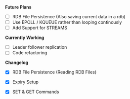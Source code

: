 **Future Plans**
 - [ ] RDB File Persistence (Also saving current data in a rdb)
 - [ ] Use EPOLL / KQUEUE rather than looping continously
 - [ ] Add Support for STREAMS

**Currently Working**
 - [ ] Leader follower replication
 - [ ] Code refactoring

**Changelog**
 - [x] RDB File Persistence (Reading RDB Files)
 - [x] Expiry Setup
 - [x] SET & GET Commands

